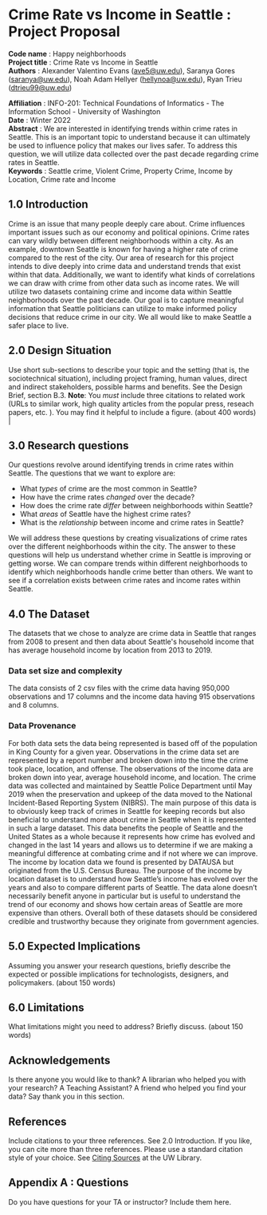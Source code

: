 # Crime Rate vs Income in Seattle : Project Proposal

**Code name** : Happy neighborhoods    
**Project title** : Crime Rate vs Income in Seattle  
**Authors** : Alexander Valentino Evans (ave5@uw.edu), Saranya Gores (saranya@uw.edu), Noah Adam Hellyer (hellynoa@uw.edu), Ryan Trieu (dtrieu99@uw.edu)

**Affiliation** : INFO-201: Technical Foundations of Informatics - The Information School - University of Washington    
**Date** : Winter 2022  
**Abstract** :  We are interested in identifying trends within crime rates in Seattle. This is an important topic to understand because it can ultimately be used to influence policy that makes our lives safer. To address this question, we will utilize data collected over the past decade regarding crime rates in Seattle.  
**Keywords** :  Seattle crime, Violent Crime, Property Crime, Income by Location, Crime rate and Income

## 1.0 Introduction
Crime is an issue that many people deeply care about. Crime influences important issues such as our economy and political opinions. Crime rates can vary wildly between different neighborhoods within a city. As an example, downtown Seattle is known for having a higher rate of crime compared to the rest of the city. Our area of research for this project intends to dive deeply into crime data and understand trends that exist within that data. Additionally, we want to identify what kinds of correlations we can draw with crime from other data such as income rates. We will utilize two datasets containing crime and income data within Seattle neighborhoods over the past decade. Our goal is to capture meaningful information that Seattle politicians can utilize to make informed policy decisions that reduce crime in our city. We all would like to make Seattle a safer place to live.

## 2.0 Design Situation

Use short sub-sections to describe your topic and the setting (that is, the sociotechnical situation), including project framing, human values, direct and indirect stakeholders, possible harms and benefits. See the Design Brief, section B.3. **Note**: You *must* include three citations to related work (URLs to similar work, high quality articles from the popular press, reseach papers, etc. ). You may find it helpful to include a figure.  (about 400 words) |

## 3.0 Research questions
Our questions revolve around identifying trends in crime rates within Seattle. The questions that we want to explore are:
 - What _types_ of crime are the most common in Seattle?
 - How have the crime rates _changed_ over the decade?
 - How does the crime rate _differ_ between neighborhoods within Seattle?
 - What _areas_ of Seattle have the highest crime rates?
 - What is the _relationship_ between income and crime rates in Seattle?  

We will address these questions by creating visualizations of crime rates over the different neighborhoods within the city. The answer to these questions will help us understand whether crime in Seattle is improving or getting worse. We can compare trends within different neighborhoods to identify which neighborhoods handle crime better than others. We want to see if a correlation exists between crime rates and income rates within Seattle.

## 4.0 The Dataset
The datasets that we chose to analyze are crime data in Seattle that ranges from 2008 to present and then data about Seattle's household income that has average household income by location from 2013 to 2019.
### Data set size and complexity
The data consists of 2 csv files with the crime data having 950,000 observations and 17 columns and the income data having 915 observations and 8 columns.
### Data Provenance
For both data sets the data being represented is based off of the population in King County for a given year. Observations in the crime data set are represented by a report number and broken down into the time the crime took place, location, and offense. The observations of the income data are broken down into year, average household income, and location. The crime data was collected and maintained by Seattle Police Department until May 2019 when the preservation and upkeep of the data moved to the National Incident-Based Reporting System (NIBRS). The main purpose of this data is to obviously keep track of crimes in Seattle for keeping records but also beneficial to understand more about crime in Seattle when it is represented in such a large dataset. This data benefits the people of Seattle and the United States as a whole because it represents how crime has evolved and changed in the last 14 years and allows us to determine if we are making a meaningful difference at combating crime and if not where we can improve. The income by location data we found is presented by DATAUSA but originated from the U.S. Census Bureau. The purpose of the income by location dataset is to understand how Seattle’s income has evolved over the years and also to compare different parts of Seattle. The data alone doesn’t necessarily benefit anyone in particular but is useful to understand the trend of our economy and shows how certain areas of Seattle are more expensive than others. Overall both of these datasets should be considered credible and trustworthy because they originate from government agencies.

## 5.0 Expected Implications
Assuming you answer your research questions, briefly describe the expected or possible implications for technologists, designers, and policymakers. (about 150 words)


## 6.0 Limitations

What limitations might you need to address? Briefly discuss. (about 150 words)

## Acknowledgements
Is there anyone you would like to thank? A librarian who helped you with your research? A Teaching Assistant? A friend who helped you find your data? Say thank you in this section.

## References
Include citations to your three references. See 2.0 Introduction. If you like, you can cite more than three references.  Please use a standard citation style of your choice.  See [Citing Sources](https://guides.lib.uw.edu/research/citations) at the UW Library.

## Appendix A : Questions
Do you have questions for your TA or instructor?  Include them here.
